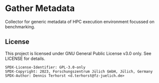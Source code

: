 
Gather Metadata
===============

Collector for generic metadata of HPC execution environment focussed on
benchmarking.


License
-------

This project is licensed under GNU General Public License v3.0 only.
See LICENSE for details.

```
SPDX-License-Identifier: GPL-3.0-only
SPDX-Copyright: 2023, Forschungszentrum Jülich GmbH, Jülich, Germany
SPDX-Author: Dennis Terhorst <d.terhorst@fz-juelich.de>
```
